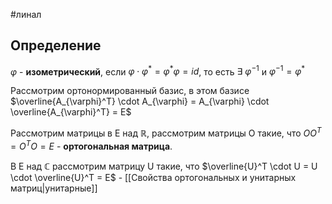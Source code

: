 #линал 
## Определение
$\varphi$ - **изометрический**, если $\varphi \cdot \varphi^* = \varphi^* \varphi = id$, то есть $\exists \ \varphi^{-1}$ и $\varphi^{-1} = \varphi^*$

Рассмотрим ортонормированный базис, в этом базисе $\overline{A_{\varphi}^T} \cdot A_{\varphi} = A_{\varphi} \cdot \overline{A_{\varphi}^T} = E$

Рассмотрим матрицы в E над $\mathbb{R}$, рассмотрим матрицы О такие, что $O O^T = O^T O = E$ - **ортогональная матрица**.

В E над $\mathbb{C}$ рассмотрим матрицу U такие, что $\overline{U}^T \cdot U = U \cdot \overline{U}^T = E$ - [[Свойства ортогональных и унитарных матриц|унитарные]]